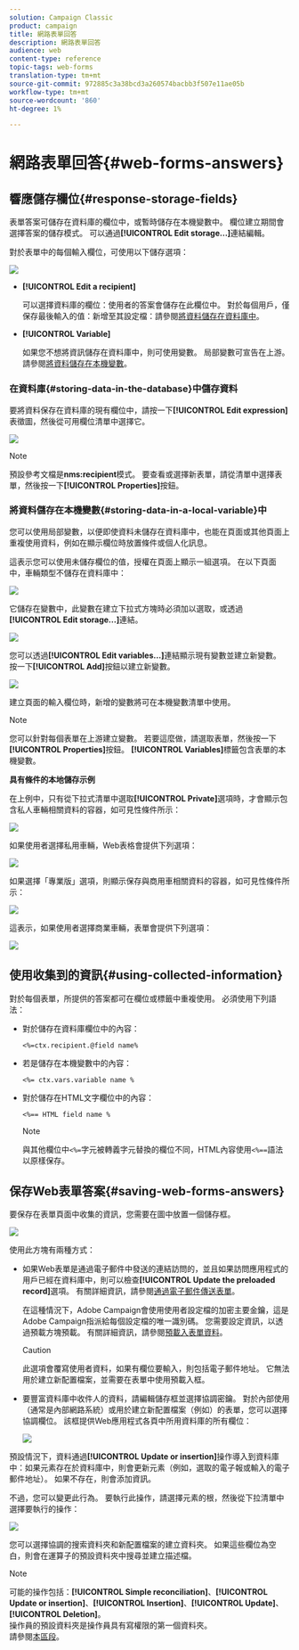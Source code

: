 ```yaml
---
solution: Campaign Classic
product: campaign
title: 網路表單回答
description: 網路表單回答
audience: web
content-type: reference
topic-tags: web-forms
translation-type: tm+mt
source-git-commit: 972885c3a38bcd3a260574bacbb3f507e11ae05b
workflow-type: tm+mt
source-wordcount: '860'
ht-degree: 1%

---
```



# 網路表單回答{#web-forms-answers}

## 響應儲存欄位{#response-storage-fields}

表單答案可儲存在資料庫的欄位中，或暫時儲存在本機變數中。 欄位建立期間會選擇答案的儲存模式。 可以通過&#x200B;**[!UICONTROL Edit storage...]**&#x200B;連結編輯。

對於表單中的每個輸入欄位，可使用以下儲存選項：

![](assets/s_ncs_admin_survey_select_storage.png)

* **[!UICONTROL Edit a recipient]**

   可以選擇資料庫的欄位：使用者的答案會儲存在此欄位中。 對於每個用戶，僅保存最後輸入的值：新增至其設定檔：請參閱[將資料儲存在資料庫中](#storing-data-in-the-database)。

* **[!UICONTROL Variable]**

   如果您不想將資訊儲存在資料庫中，則可使用變數。 局部變數可宣告在上游。 請參閱[將資料儲存在本機變數](#storing-data-in-a-local-variable)。

### 在資料庫{#storing-data-in-the-database}中儲存資料

要將資料保存在資料庫的現有欄位中，請按一下&#x200B;**[!UICONTROL Edit expression]**&#x200B;表徵圖，然後從可用欄位清單中選擇它。

![](assets/s_ncs_admin_survey_storage_type1.png)

>[!NOTE]
>
>預設參考文檔是&#x200B;**nms:recipient**&#x200B;模式。 要查看或選擇新表單，請從清單中選擇表單，然後按一下&#x200B;**[!UICONTROL Properties]**&#x200B;按鈕。

### 將資料儲存在本機變數{#storing-data-in-a-local-variable}中

您可以使用局部變數，以便即使資料未儲存在資料庫中，也能在頁面或其他頁面上重複使用資料，例如在顯示欄位時放置條件或個人化訊息。

這表示您可以使用未儲存欄位的值，授權在頁面上顯示一組選項。 在以下頁面中，車輛類型不儲存在資料庫中：

![](assets/s_ncs_admin_survey_no_storage_variable.png)

它儲存在變數中，此變數在建立下拉式方塊時必須加以選取，或透過&#x200B;**[!UICONTROL Edit storage...]**&#x200B;連結。

![](assets/s_ncs_admin_survey_no_storage_variable2.png)

您可以透過&#x200B;**[!UICONTROL Edit variables...]**&#x200B;連結顯示現有變數並建立新變數。 按一下&#x200B;**[!UICONTROL Add]**&#x200B;按鈕以建立新變數。

![](assets/s_ncs_admin_survey_add_a_variable.png)

建立頁面的輸入欄位時，新增的變數將可在本機變數清單中使用。

>[!NOTE]
>
>您可以針對每個表單在上游建立變數。 若要這麼做，請選取表單，然後按一下&#x200B;**[!UICONTROL Properties]**&#x200B;按鈕。 **[!UICONTROL Variables]**&#x200B;標籤包含表單的本機變數。

**具有條件的本地儲存示例**

在上例中，只有從下拉式清單中選取&#x200B;**[!UICONTROL Private]**&#x200B;選項時，才會顯示包含私人車輛相關資料的容器，如可見性條件所示：

![](assets/s_ncs_admin_survey_add_a_condition.png)

如果使用者選擇私用車輛，Web表格會提供下列選項：

![](assets/s_ncs_admin_survey_no_storage_conda.png)

如果選擇「專業版」選項，則顯示保存與商用車相關資料的容器，如可見性條件所示：

![](assets/s_ncs_admin_survey_view_a_condition.png)

這表示，如果使用者選擇商業車輛，表單會提供下列選項：

![](assets/s_ncs_admin_survey_no_storage_condb.png)

## 使用收集到的資訊{#using-collected-information}

對於每個表單，所提供的答案都可在欄位或標籤中重複使用。 必須使用下列語法：

* 對於儲存在資料庫欄位中的內容：

   ```
   <%=ctx.recipient.@field name%
   ```

* 若是儲存在本機變數中的內容：

   ```
   <%= ctx.vars.variable name %
   ```

* 對於儲存在HTML文字欄位中的內容：

   ```
   <%== HTML field name %
   ```

   >[!NOTE]
   >
   >與其他欄位中`<%=`字元被轉義字元替換的欄位不同，HTML內容使用`<%==`語法以原樣保存。

## 保存Web表單答案{#saving-web-forms-answers}

要保存在表單頁面中收集的資訊，您需要在圖中放置一個儲存框。

![](assets/s_ncs_admin_survey_save_box.png)

使用此方塊有兩種方式：

* 如果Web表單是通過電子郵件中發送的連結訪問的，並且如果訪問應用程式的用戶已經在資料庫中，則可以檢查&#x200B;**[!UICONTROL Update the preloaded record]**&#x200B;選項。 有關詳細資訊，請參閱[通過電子郵件傳送表單](../../web/using/publishing-a-web-form.md#delivering-a-form-via-email)。

   在這種情況下，Adobe Campaign會使用使用者設定檔的加密主要金鑰，這是Adobe Campaign指派給每個設定檔的唯一識別碼。 您需要設定資訊，以透過預載方塊預載。 有關詳細資訊，請參閱[預載入表單資料](../../web/using/publishing-a-web-form.md#pre-loading-the-form-data)。

   >[!CAUTION]
   >
   >此選項會覆寫使用者資料，如果有欄位要輸入，則包括電子郵件地址。 它無法用於建立新配置檔案，並需要在表單中使用預載入框。

* 要豐富資料庫中收件人的資料，請編輯儲存框並選擇協調密鑰。 對於內部使用（通常是內部網路系統）或用於建立新配置檔案（例如）的表單，您可以選擇協調欄位。 該框提供Web應用程式各頁中所用資料庫的所有欄位：

   ![](assets/s_ncs_admin_survey_save_box_edit.png)

預設情況下，資料通過&#x200B;**[!UICONTROL Update or insertion]**&#x200B;操作導入到資料庫中：如果元素存在於資料庫中，則會更新元素（例如，選取的電子報或輸入的電子郵件地址）。 如果不存在，則會添加資訊。

不過，您可以變更此行為。 要執行此操作，請選擇元素的根，然後從下拉清單中選擇要執行的操作：

![](assets/s_ncs_admin_survey_save_operation.png)

您可以選擇協調的搜索資料夾和新配置檔案的建立資料夾。 如果這些欄位為空白，則會在運算子的預設資料夾中搜尋並建立描述檔。

>[!NOTE]
>
>可能的操作包括：**[!UICONTROL Simple reconciliation]**、**[!UICONTROL Update or insertion]**、**[!UICONTROL Insertion]**、**[!UICONTROL Update]**、**[!UICONTROL Deletion]**。\
>操作員的預設資料夾是操作員具有寫權限的第一個資料夾。\
>請參閱[本區段](../../platform/using/access-management.md)。

